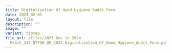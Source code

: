 ```yaml
---
title: Digitalization Of Hand Hygiene Audit Form
date: 2024-02-01
layout: file
description: ""
image: ""
variant: tiptap
file_url: /files/2023 Dec to 2024
  Feb/C_347_NTFGH_QM_2023_Digitalization_Of_Hand_Hygiene_Audit_Form.pdf
---
```

